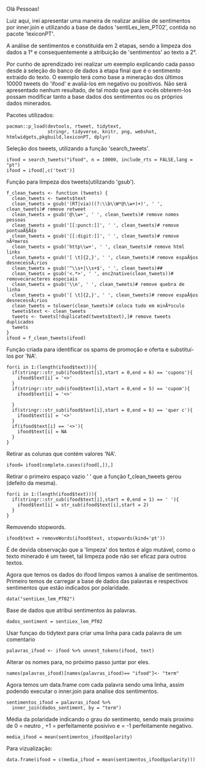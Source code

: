 Olá Pessoas!
  
  Luiz aqui, irei apresentar uma maneira de realizar análise de sentimentos por inner.join e utilizando a base de dados 'sentiLex_lem_PT02', contida no pacote 'lexiconPT'.

  A análise de sentimentos e constituída em 2 etapas, sendo a limpeza dos dados a 1° e consequentemente a atribuição de 'sentimentos' ao texto a 2°.
  
  Por cunho de aprendizado irei realizar um exemplo explicando cada passo desde à seleção do banco de dados à etapa final que é o sentimento extraido do texto. O exemplo terá como base a mineração dos últimos 10000 tweets do 'ifood' e avaliá-los em negativo ou positivos. Não será apresentado nenhum resultado, de tal modo que para vocês obterem-los possam modificar tanto a base dados dos sentimentos ou os próprios dados minerados.
  
Pacotes utilizados:
```
pacman::p_load(devtools, rtweet, tidytext,
               stringr, tidyverse, knitr, png, webshot, htmlwidgets,pkgbuild,lexiconPT, dplyr)
```
Seleção dos tweets, utilizando a função 'search_tweets'.
```
ifood = search_tweets("ifood", n = 10000, include_rts = FALSE,lang = "pt")
ifood = ifood[,c('text')]
```

Função para limpeza dos tweets(utilizando 'gsub').

```
f_clean_tweets <- function (tweets) {
  clean_tweets <- tweets$text
  clean_tweets = gsub('(RT|via)((?:\\b\\W*@\\w+)+)', ' ', clean_tweets)# remove retweet
  clean_tweets = gsub('@\\w+', ' ', clean_tweets)# remove nomes pessoas
  clean_tweets = gsub('[[:punct:]]', ' ', clean_tweets)# remove pontuaÃ§Ã£o
  clean_tweets = gsub('[[:digit:]]', ' ', clean_tweets)# remove nÃºmeros
  clean_tweets = gsub('http\\w+', ' ', clean_tweets)# remove html links
  clean_tweets = gsub('[ \t]{2,}', ' ', clean_tweets)# remove espaÃ§os desnecessÃ¡rios
  clean_tweets = gsub('^\\s+|\\s+$', ' ', clean_tweets)##
  clean_tweets = gsub('<.*>', ' ', enc2native(clean_tweets))# removecaracteres especiais
  clean_tweets = gsub('\\n', ' ', clean_tweets)# remove quebra de linha
  clean_tweets = gsub('[ \t]{2,}', ' ', clean_tweets)# remove espaÃ§os desnecessÃ¡rios
  clean_tweets = tolower(clean_tweets)# coloca tudo em minÃºsculo
  tweets$text <- clean_tweets
  tweets <- tweets[!duplicated(tweets$text),]# remove tweets duplicados
  tweets
}
ifood = f_clean_tweets(ifood)
```
Função criada para identificar os spams de promoção e oferta e substituí-los por 'NA'.
```
for(i in 1:(length(ifood$text))){
  if(stringr::str_sub(ifood$text[i],start = 0,end = 6) == 'cupons'){
    ifood$text[i] = '<>'
  }
  if(stringr::str_sub(ifood$text[i],start = 0,end = 5) == 'cupom'){
    ifood$text[i] = '<>'  
    
  }
  if(stringr::str_sub(ifood$text[i],start = 0,end = 6) == 'quer c'){
    ifood$text[i] = '<>'
  }
  if(ifood$text[i] == '<>'){
    ifood$text[i] = NA        
  }
}
```
Retirar as colunas que contém valores 'NA'.
```
ifood= ifood[complete.cases(ifood[,]),]
```
Retirar o primeiro espaço vazio ' ' que a função f_clean_tweets gerou (defeito da mesma).
```
for(i in 1:(length(ifood$text))){
  if(stringr::str_sub(ifood$text[i],start = 0,end = 1) == ' '){
    ifood$text[i] = str_sub(ifood$text[i],start = 2)
  }
}
```

Removendo stopwords.  
```
ifood$text = removeWords(ifood$text, stopwords(kind='pt'))
```
É de devida observação que a 'limpeza' dos textos é algo mutável, como o texto minerado é um tweet, tal limpeza pode não ser eficaz para outros textos. 
  
Agora que temos os dados do ifood limpos vamos à analise de sentimentos. Primeiro temos de carregar a base de dados das palavras e respectivos sentimentos que estão indicados por polaridade.
```
data("sentiLex_lem_PT02")
```
Base de dados que atribui sentimentos às palavras.

```
dados_sentiment = sentiLex_lem_PT02
```
Usar funçao do tidytext para criar uma linha para cada palavra de um comentario

```
palavras_ifood <- ifood %>% unnest_tokens(ifood, text)
```

Alterar os nomes para, no próximo passo juntar por eles.

```
names(palavras_ifood)[names(palavras_ifood)== "ifood"]<- "term"
```

Agora temos um data.frame com cada palavra sendo uma linha, assim podendo executar o inner.join para analise dos sentimentos.
```
sentimentos_ifood = palavras_ifood %>% 
  inner_join(dados_sentiment, by = "term")
```


Média da polaridade indicando o grau do sentimento, sendo mais proximo de 0 = neutro , +1 = perfeitamente posivivo e = -1 perfeitamente negativo.
```
media_ifood = mean(sentimentos_ifood$polarity)
```
Para vizualização:
```
data.frame(ifood = c(media_ifood = mean(sentimentos_ifood$polarity))) 
``` 
